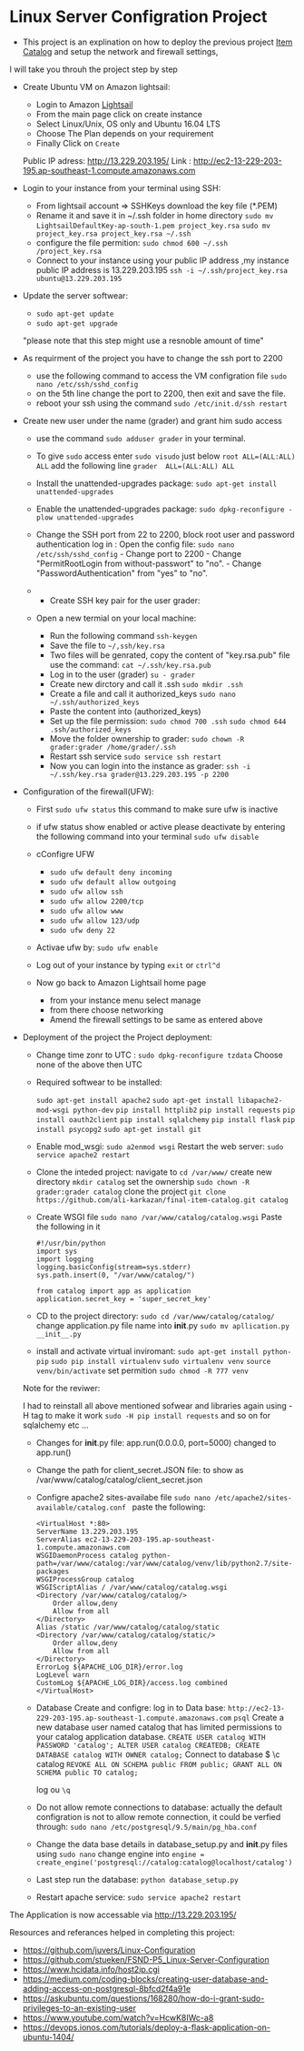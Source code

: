 # Linux Server Configration Project

- This project is an explination on how to deploy the previous project [Item Catalog](https://github.com/ali-karkazan/final-item-catalog) and setup the network and firewall settings,

I will take you throuh the project step by step 

- Create Ubuntu VM on Amazon lightsail:

	* Login to Amazon [Lightsail](https://signin.aws.amazon.com/signin?redirect_uri=https%3A%2F%2Fconsole.aws.amazon.com%2Fconsole%2Fhome%3Fnc2%3Dh_ct%26src%3Dheader-signin%26state%3DhashArgs%2523%26isauthcode%3Dtrue&client_id=arn%3Aaws%3Aiam%3A%3A015428540659%3Auser%2Fhomepage&forceMobileApp=0)
	* From the main page click on create instance 
	* Select Linux/Unix, OS only and Ubuntu 16.04 LTS
	* Choose The Plan depends on your requirement 
	* Finally Click on `Create`

	Public IP adress: http://13.229.203.195/
	Link : http://ec2-13-229-203-195.ap-southeast-1.compute.amazonaws.com

- Login to your instance from your terminal using SSH:

    * From lightsail account => SSHKeys download the key file (*.PEM)
    * Rename it and save it in ~/.ssh folder in home directory 
			`sudo mv LightsailDefaultKey-ap-south-1.pem project_key.rsa` 
			`sudo mv project_key.rsa project_key.rsa ~/.ssh`
	* configure the file permition:
		`sudo chmod 600 ~/.ssh /project_key.rsa`
	* Connect to your instance using your public IP address ,my instance public IP address is 13.229.203.195
		`ssh -i ~/.ssh/project_key.rsa ubuntu@13.229.203.195`
- Update the server softwear:
	* `sudo apt-get update`
	* `sudo apt-get upgrade`

	"please note that this step might use a resnoble amount of time"

- As requirment of the project you have to change the ssh port to 2200 
	* use the following command to access the VM configration file
		`sudo nano /etc/ssh/sshd_config`
	* on the 5th line change the port to 2200, then exit and save the file.
	* reboot your ssh using the command `sudo /etc/init.d/ssh restart`


- Create new user under the name (grader) and grant him sudo access

	* use the command `sudo adduser grader` in your terminal.
	* To give `sudo` access enter 
			`sudo visudo` 
		just below `root ALL=(ALL:ALL) ALL` 
		add the following line `grader  ALL=(ALL:ALL) ALL`
	* Install the unattended-upgrades package:
		`sudo apt-get install unattended-upgrades`
	* Enable the unattended-upgrades package:
		`sudo dpkg-reconfigure -plow unattended-upgrades`
	* Change the SSH port from 22 to 2200, block root user and password authentication log in :
		Open the config file:
			`sudo nano /etc/ssh/sshd_config`
			- Change port to 2200
			- Change "PermitRootLogin from without-passwort" to "no".
			- Change "PasswordAuthentication" from "yes" to "no".
	
	* - Create SSH key pair for the user grader:

	* Open a new termial on your local machine:
		- Run the following command `ssh-keygen`
		- Save the file to `~/,ssh/key.rsa` 
		- Two files will be genrated, copy the content of "key.rsa.pub" file
			use the command: `cat ~/.ssh/key.rsa.pub` 
		- Log in to the user (grader) `su - grader`
		- Create new dirctory and call it .ssh
			`sudo mkdir .ssh`
		- Create a file and call it authorized_keys
			`sudo nano ~/.ssh/authorized_keys`
		- Paste the content  into (authorized_keys)
		- Set up the file permission:
				`sudo chmod 700 .ssh`
				`sudo chmod 644 .ssh/authorized_keys`
		- Move the folder ownership to grader:
			`sudo chown -R grader:grader /home/grader/.ssh`
		- Restart ssh service 
			`sudo service ssh restart`
		- Now you can login into the instance as grader:
			`ssh -i ~/.ssh/key.rsa grader@13.229.203.195 -p 2200` 


- Configuration of the firewall(UFW): 

	*  First `sudo ufw status` 	this command to make sure ufw is inactive 
	* if ufw status show enabled or active please deactivate by entering the following command
			into your terminal 
				`sudo ufw disable`
	* cConfigre UFW
		- `sudo ufw default deny incoming`
		- `sudo ufw default allow outgoing`
		- `sudo ufw allow ssh`
		- `sudo ufw allow 2200/tcp`
		- `sudo ufw allow www`
		- `sudo ufw allow 123/udp`
		- `sudo ufw deny 22` 

	* Activae ufw by:
		`sudo ufw enable`
	* Log out of your instance by typing `exit` or `ctrl^d`

	* Now go back to Amazon Lightsail home page 
		- from your instance menu select manage
		- from there choose networking 
		- Amend the firewall settings to be same as entered above

- Deployment of the project the Project deployment:

	* Change time zonr to UTC :
			`sudo dpkg-reconfigure tzdata`
			Choose none of the above then UTC 

	* Required softwear to be installed: 

		`sudo apt-get install apache2`
		`sudo apt-get install libapache2-mod-wsgi python-dev`
		`pip install httplib2`
		`pip install requests`
		`pip install oauth2client`
		`pip install sqlalchemy`
		`pip install flask`
		`pip install psycopg2`
		`sudo apt-get install git`

	* Enable mod_wsgi:
		`sudo a2enmod wsgi`
		Restart the web server: 
		`sudo service apache2 restart`	

	* Clone the inteded project:
		navigate to `cd /var/www/`
		create new directory
		`mkdir catalog`
		set the ownership
		`sudo chown -R grader:grader catalog`
		clone the project 
		`git clone https://github.com/ali-karkazan/final-item-catalog.git catalog`
	* Create WSGI file 
		`sudo nano /var/www/catalog/catalog.wsgi`
		Paste the following in it 

		```
		#!/usr/bin/python
		import sys
		import logging
		logging.basicConfig(stream=sys.stderr)
		sys.path.insert(0, "/var/www/catalog/")

		from catalog import app as application
		application.secret_key = 'super_secret_key'
		```

	* CD to the project directory:
		`sudo cd /var/www/catalog/catalog/`
		change application.py file name into __init__.py
			`sudo mv apllication.py __init__.py`

	* install and activate virtual inviromant:
		`sudo apt-get install python-pip`
		`sudo pip install virtualenv`
		`sudo virtualenv venv`
		`source venv/bin/activate`
		set permition
		`sudo chmod -R 777 venv`

	Note for the reviwer:

	I had to reinstall all above mentioned sofwear and libraries again using -H tag to make it work
		`sudo -H pip install requests`
		and so on for sqlalchemy etc ...

	* Changes for __init__.py file:
		app.run(0.0.0.0, port=5000) changed to app.run()

	* Change the path for client_secret.JSON file:
		to show as /var/www/catalog/catalog/client_secret.json

	* Configre apache2 sites-availabe file 
		`sudo nano /etc/apache2/sites-available/catalog.conf `
		paste the following:

		```
		<VirtualHost *:80>
	    ServerName 13.229.203.195
	    ServerAlias ec2-13-229-203-195.ap-southeast-1.compute.amazonaws.com
	    WSGIDaemonProcess catalog python-path=/var/www/catalog:/var/www/catalog/venv/lib/python2.7/site-packages
	    WSGIProcessGroup catalog
	    WSGIScriptAlias / /var/www/catalog/catalog.wsgi
	    <Directory /var/www/catalog/catalog/>
	        Order allow,deny
	        Allow from all
	    </Directory>
	    Alias /static /var/www/catalog/catalog/static
	    <Directory /var/www/catalog/catalog/static/>
	        Order allow,deny
	        Allow from all
	    </Directory>
	    ErrorLog ${APACHE_LOG_DIR}/error.log
	    LogLevel warn
	    CustomLog ${APACHE_LOG_DIR}/access.log combined
		</VirtualHost>
		```
	* Database Create and configre:
		log in to Data base:
		`http://ec2-13-229-203-195.ap-southeast-1.compute.amazonaws.com`
		`psql`
		Create a new database user named catalog that has limited permissions to your catalog 
		application database.
		`CREATE USER catalog WITH PASSWORD 'catalog';
		ALTER USER catalog CREATEDB;
		CREATE DATABASE catalog WITH OWNER catalog;`
		Connect to database $ \c catalog
		`REVOKE ALL ON SCHEMA public FROM public;
		GRANT ALL ON SCHEMA public TO catalog;`

		log ou `\q`

	* Do not allow remote connections to database:
		actually the default configration is not to allow remote connection,
		it could be verfied through:
		`sudo nano /etc/postgresql/9.5/main/pg_hba.conf`

	* Change the data base details in database_setup.py and __init__.py files 
		using `sudo nano`
		change engine into 
		`engine = create_engine('postgresql://catalog:catalog@localhost/catalog')`

	* Last step run the database:
		`python database_setup.py`

	* Restart apache service:
		`sudo service apache2 restart`

The Application is now accessable via http://13.229.203.195/

Resources and referances helped in completing this project:
- https://github.com/juvers/Linux-Configuration
- https://github.com/stueken/FSND-P5_Linux-Server-Configuration
- https://www.hcidata.info/host2ip.cgi
- https://medium.com/coding-blocks/creating-user-database-and-adding-access-on-postgresql-8bfcd2f4a91e
- https://askubuntu.com/questions/168280/how-do-i-grant-sudo-privileges-to-an-existing-user
- https://www.youtube.com/watch?v=HcwK8IWc-a8
- https://devops.ionos.com/tutorials/deploy-a-flask-application-on-ubuntu-1404/